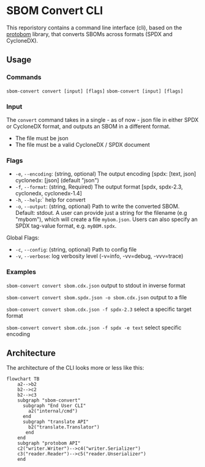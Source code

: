 # SBOM Convert CLI

This reporistory contains a command line interface (cli), based on the [protobom](https://github.com/protobom/protobom) library, that converts SBOMs across formats (SPDX and CycloneDX).

## Usage

### Commands

`sbom-convert convert [input] [flags]`
`sbom-convert [input] [flags]`

### Input

The `convert` command takes in a single - as of now - json file in either SPDX or CycloneDX format, and outputs an SBOM in a different format.

- The file must be json
- The file must be a valid CycloneDX / SPDX document

### Flags

- `-e`, `--encoding`: (string, optional) The output encoding [spdx: [text, json] cyclonedx: [json] (default "json")
- `-f`, `--format`: (string, Required) The output format [spdx, spdx-2.3, cyclonedx, cyclonedx-1.4]
- `-h`, `--help`:` help for convert
- `-o`, `--output`: (string, optional) Path to write the converted SBOM. Default: stdout. A user can provide just a string for the filename (e.g "mybom"), which will create a file `mybom.json`. Users can also specify an SPDX tag-value format, e.g. `myBOM.spdx`.

Global Flags:

- `-c`, `--config`: (string, optional) Path to config file
- `-v`, `--verbose`: log verbosity level (-v=info, -vv=debug, -vvv=trace)

### Examples

`sbom-convert convert sbom.cdx.json` output to stdout in inverse format

`sbom-convert convert sbom.spdx.json -o sbom.cdx.json` output to a file

`sbom-convert convert sbom.cdx.json -f spdx-2.3` select a specific target format

`sbom-convert convert sbom.cdx.json -f spdx -e text` select specific encoding

## Architecture

The architecture of the CLI looks more or less like this:

```mermaid
flowchart TB
    a2-->b2
    b2-->c2
    b2-->c3
    subgraph "sbom-convert"
      subgraph "End User CLI"
        a2("internal/cmd")
      end
      subgraph "translate API"
        b2("translate.Translator")
       end
    end
    subgraph "protobom API"
    c2("writer.Writer")-->c4("writer.Serializer")
    c3("reader.Reader")-->c5("reader.Unserializer")
    end
```
